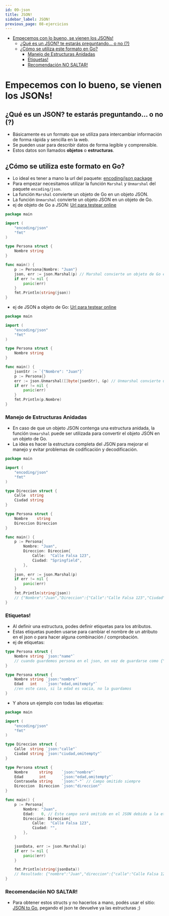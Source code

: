 ```yaml
---
id: 09-json
title: JSON!
sidebar_label: JSON!
previous_page: 08-ejercicios
---
```

- [Empecemos con lo bueno, se vienen los JSONs!](#empecemos-con-lo-bueno-se-vienen-los-jsons)
	- [¿Qué es un JSON? te estarás preguntando... o no (?)](#qué-es-un-json-te-estarás-preguntando-o-no-)
	- [¿Cómo se utiliza este formato en Go?](#cómo-se-utiliza-este-formato-en-go)
		- [Manejo de Estructuras Anidadas](#manejo-de-estructuras-anidadas)
		- [Etiquetas!](#etiquetas)
		- [Recomendación NO SALTAR!](#recomendación-no-saltar)

# Empecemos con lo bueno, se vienen los JSONs!

## ¿Qué es un JSON? te estarás preguntando... o no (?)
- Básicamente es un formato que se utiliza para intercambiar información de forma rápida y sencilla en la web.
- Se pueden usar para describir datos de forma legible y comprensible.
- Estos datos son llamados **objetos** o **estructuras**.

## ¿Cómo se utiliza este formato en Go?
- Lo ideal es tener a mano la url del paquete: [encoding/json package](https://pkg.go.dev/encoding/json#pkg-overview)
- Para empezar necesitamos utilizar la función `Marshal` y `Unmarshal` del paquete `encoding/json`.
- La función `Marshal` convierte un objeto de Go en un objeto JSON.
- La función `Unmarshal` convierte un objeto JSON en un objeto de Go.
- ej de objeto de Go a JSON: [Url para testear online](https://goplay.tools/snippet/yBDcmNlTo4x)
```go
package main

import (
	"encoding/json"
	"fmt"
)

type Persona struct {
	Nombre string
}

func main() {
	p := Persona{Nombre: "Juan"}
	json, err := json.Marshal(p) // Marshal convierte un objeto de Go en un objeto JSON
	if err != nil {
		panic(err)
	}
	fmt.Println(string(json))
}
```
- ej de JSON a objeto de Go: [Url para testear online](https://goplay.tools/snippet/KffxhrFVmsA)
```go
package main

import (
	"encoding/json"
	"fmt"
)

type Persona struct {
	Nombre string
}

func main() {
	jsonStr := `{"Nombre": "Juan"}`
	p := Persona{}
	err := json.Unmarshal([]byte(jsonStr), &p) // Unmarshal convierte un objeto JSON en un objeto de Go
	if err != nil {
		panic(err)
	}
	fmt.Println(p.Nombre)
}
```

### Manejo de Estructuras Anidadas
- En caso de que un objeto JSON contenga una estructura anidada, la función `Unmarshal` puede ser utilizada para convertir el objeto JSON en un objeto de Go.
- La idea es hacer la estructura completa del JSON para mejorar el manejo y evitar problemas de codificación y decodificación.
```go
package main

import (
	"encoding/json"
	"fmt"
)

type Direccion struct {
	Calle  string
	Ciudad string
}

type Persona struct {
	Nombre    string
	Direccion Direccion
}

func main() {
	p := Persona{
		Nombre: "Juan",
		Direccion: Direccion{
			Calle:  "Calle Falsa 123",
			Ciudad: "Springfield",
		},
	}
	json, err := json.Marshal(p)
	if err != nil {
		panic(err)
	}
	fmt.Println(string(json)) 
	// {"Nombre":"Juan","Direccion":{"Calle":"Calle Falsa 123","Ciudad":"Springfield"}}
}

```
### Etiquetas!
- Al definir una estructura, podes definir etiquetas para los atributos.
- Estas etiquetas pueden usarse para cambiar el nombre de un atributo en el json o para hacer alguna combinación / comprobación.
- ej de etiquetas:
```go
type Persona struct {
	Nombre string `json:"name"`
	// cuando guardemos persona en el json, en vez de guardarse como {"Nombre":"Juan"}, guardaremos {"name": "Juan"}
}
```
```go
type Persona struct {
	Nombre string `json:"nombre"`
	Edad   int    `json:"edad,omitempty"`
	//en este caso, si la edad es vacia, no la guardamos
}
```
- Y ahora un ejemplo con todas las etiquetas:
```go
package main

import (
	"encoding/json"
	"fmt"
)

type Direccion struct {
	Calle  string `json:"calle"`
	Ciudad string `json:"ciudad,omitempty"`
}

type Persona struct {
	Nombre     string    `json:"nombre"`
	Edad       int       `json:"edad,omitempty"`
	Contraseña string    `json:"-"` // Campo omitido siempre
	Direccion  Direccion `json:"direccion"`
}

func main() {
	p := Persona{
		Nombre: "Juan",
		Edad:   0, // Este campo será omitido en el JSON debido a la etiqueta `omitempty`
		Direccion: Direccion{
			Calle:  "Calle Falsa 123",
			Ciudad: "",
		},
	}

	jsonData, err := json.Marshal(p)
	if err != nil {
		panic(err)
	}

	fmt.Println(string(jsonData))
	// Resultado: {"nombre":"Juan","direccion":{"calle":"Calle Falsa 123"}}
}
```

### Recomendación NO SALTAR!
- Para obtener estos structs y no hacerlos a mano, podés usar el sitio: [JSON to Go](https://transform.tools/json-to-go), pegando el json te devuelve ya las estructuras ;)
